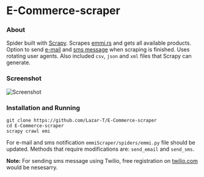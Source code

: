 E-Commerce-scraper
==================

### About

Spider built with [Scrapy](http://scrapy.org/). Scrapes [emmi.rs](http://emmi.rs/naslovna_stranica.1.html) and gets all available products. Option to send [e-mail](https://docs.python.org/2/library/smtplib.html) and [sms message](https://www.twilio.com/) when scraping is finished. Uses rotating user agents.
Also included `csv`, `json` and `xml` files that Scrapy can generate.

### Screenshot

![Screenshot](http://i.imgur.com/nitKLQg.png)

### Installation and Running
```
git clone https://github.com/Lazar-T/E-Commerce-scraper
cd E-Commerce-scraper
scrapy crawl emi
```

For e-mail and sms notification `emmiScraper/spiders/emmi.py` file should be updated. Methods that require modifications are: `send_email` and `send_sms`.

**Note:** For sending sms message using Twilio, free registration on [twilio.com](https://www.twilio.com/) would be nesesarry.

